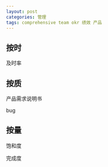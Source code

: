 ```yaml
---
layout: post
categories: 管理
tags: comprehensive team okr 绩效 产品
---
```




## 按时

及时率

## 按质

产品需求说明书

bug

## 按量

饱和度

完成度





